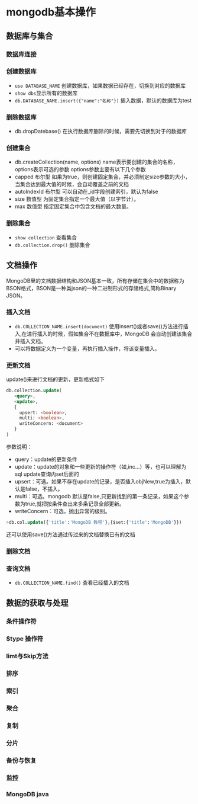# mongodb基本操作
## 数据库与集合
### 数据库连接

### 创建数据库
- `use DATABASE_NAME` 创建数据库，如果数据已经存在，切换到对应的数据库
- `show dbs`显示所有的数据库
- `db.DATABASE_NAME.insert({"name":"名称"})` 插入数据，默认的数据库为test 
### 删除数据库
- db.dropDatebase() 在执行数据库删除的时候，需要先切换到对于的数据库
### 创建集合
- db.createCollection(name, options)  name表示要创建的集合的名称，options表示可选的参数
options参数主要有以下几个参数
- capped 布尔型 如果为true，则创建固定集合，并必须制定size参数的大小，当集合达到最大值的时候，会自动覆盖之前的文档
- autoIndexId 布尔型 可以自动在_id字段创建索引，默认为false
- size 数值型 为固定集合指定一个最大值（以字节计）。
- max 数值型 指定固定集合中包含文档的最大数量。
### 删除集合
- `show collection` 查看集合
- `db.collection.drop()` 删除集合
## 文档操作
MongoDB里的文档数据结构和JSON基本一致，所有存储在集合中的数据称为BSON格式，BSON是一种类json的一种二进制形式的存储格式,简称Binary JSON。
### 插入文档
- `db.COLLECTION_NAME.insert(document)` 使用insert()或者save()方法进行插入,在进行插入的时候，假如集合不在数据库中，MongoDB 会自动创建该集合并插入文档。
- 可以将数据定义为一个变量，再执行插入操作，将该变量插入。
### 更新文档
update()来进行文档的更新，更新格式如下
```sql
db.collection.update(
   <query>,
   <update>,
   {
     upsert: <boolean>,
     multi: <boolean>,
     writeConcern: <document>
   }
)
```
参数说明：
- query：update的更新条件
- update：update的对象和一些更新的操作符（如$,$inc...）等，也可以理解为sql update查询内set后面的
- upsert：可选。如果不存在update的记录，是否插入objNew,true为插入，默认是false，不插入。
- multi：可选。mongodb 默认是false,只更新找到的第一条记录，如果这个参数为true,就把按条件查出来多条记录全部更新。
- writeConcern：可选，抛出异常的级别。
```sql
>db.col.update({'title':'MongoDB 教程'},{$set:{'title':'MongoDB'}})
```
还可以使用save()方法通过传过来的文档替换已有的文档
### 删除文档
### 查询文档
- `db.COLLECTION_NAME.find()` 查看已经插入的文档
## 数据的获取与处理
### 条件操作符
### $type 操作符
### limt与Skip方法
### 排序
### 索引
### 聚合
### 复制
### 分片
### 备份与恢复
### 监控
### MongoDB java
